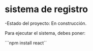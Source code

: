 <H1> sistema de registro</H1>

-Estado del proyecto: En construcción.

Para ejecutar el sistema, debes poner:

´´´npm install react´´


